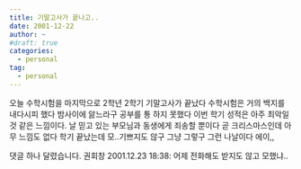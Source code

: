 ```yaml
---
title: 기말고사가 끝나고..
date: 2001-12-22
author: ~
#draft: true
categories:
  - personal
tag:
  - personal
---
```




오늘 수학시험을 마지막으로 2학년 2학기 기말고사가 끝났다
수학시험은 거의 백지를 내다시피 했다
밤사이에 앓느라구 공부를 통 하지 못했다
이번 학기 성적은 아주 최악일것 같은 느낌이다.
날 믿고 있는 부모님과 동생에게 죄송할 뿐이다
곧 크리스마스인데 아무 느낌도 없다
학기 끝났는데 모..기쁘지도 않구
그냥 그렇구 그런 나날이다
에이,,


 댓글 하나 달렸습니다.
 권회창 2001.12.23 18:38: 
어제 전화해도 받지도 않고 모했냐..




